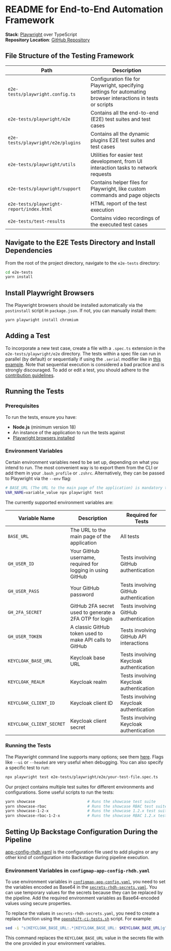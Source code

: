 # README for End-to-End Automation Framework

**Stack**: [Playwright](https://playwright.dev/) over TypeScript  
**Repository Location**: [GitHub Repository](https://github.com/redhat-developer/rhdh/tree/main/e2e-tests)

## File Structure of the Testing Framework

| Path                                     | Description                                                                                                    |
| ---------------------------------------- | -------------------------------------------------------------------------------------------------------------- |
| `e2e-tests/playwright.config.ts`         | Configuration file for Playwright, specifying settings for automating browser interactions in tests or scripts |
| `e2e-tests/playwright/e2e`               | Contains all the end-to-end (E2E) test suites and test cases                                                   |
| `e2e-tests/playwright/e2e/plugins`       | Contains all the dynamic plugins E2E test suites and test cases                                                |
| `e2e-tests/playwright/utils`             | Utilities for easier test development, from UI interaction tasks to network requests                           |
| `e2e-tests/playwright/support`           | Contains helper files for Playwright, like custom commands and page objects                                    |
| `e2e-tests/playwright-report/index.html` | HTML report of the test execution                                                                              |
| `e2e-tests/test-results`                 | Contains video recordings of the executed test cases                                                           |

## Navigate to the E2E Tests Directory and Install Dependencies

From the root of the project directory, navigate to the `e2e-tests` directory:

```bash
cd e2e-tests
yarn install
```

## Install Playwright Browsers

The Playwright browsers should be installed automatically via the `postinstall` script in `package.json`. If not, you can manually install them:

```bash
yarn playwright install chromium
```

## Adding a Test

To incorporate a new test case, create a file with a `.spec.ts` extension in the `e2e-tests/playwright/e2e` directory.
The tests within a spec file can run in parallel (by default) or sequentially if using the `.serial` modifier like in [this example](../../e2e-tests/playwright/e2e/github-happy-path.spec.ts). Note that sequential execution is considered a bad practice and is strongly discouraged.
To add or edit a test, you should adhere to the [contribution guidelines](./CONTRIBUTING.MD).

## Running the Tests

### Prerequisites

To run the tests, ensure you have:

- **Node.js** (minimum version 18)
- An instance of the application to run the tests against
- [Playwright browsers installed](#install-playwright-browsers)

### Environment Variables

Certain environment variables need to be set up, depending on what you intend to run. The most convenient way is to export them from the CLI or add them in your `.bash_profile` or `.zshrc`. Alternatively, they can be passed to Playwright via the `--env` flag:

```bash
# BASE_URL (The URL to the main page of the application) is mandatory to run all the E2E tests.
VAR_NAME=variable_value npx playwright test
```

The currently supported environment variables are:

| Variable Name            | Description                                                | Required for Tests                      |
| ------------------------ | ---------------------------------------------------------- | --------------------------------------- |
| `BASE_URL`               | The URL to the main page of the application                | All tests                               |
| `GH_USER_ID`             | Your GitHub username, required for logging in using GitHub | Tests involving GitHub authentication   |
| `GH_USER_PASS`           | Your GitHub password                                       | Tests involving GitHub authentication   |
| `GH_2FA_SECRET`          | GitHub 2FA secret used to generate a 2FA OTP for login     | Tests involving GitHub authentication   |
| `GH_USER_TOKEN`          | A classic GitHub token used to make API calls to GitHub    | Tests involving GitHub API interactions |
| `KEYCLOAK_BASE_URL`      | Keycloak base URL                                          | Tests involving Keycloak authentication |
| `KEYCLOAK_REALM`         | Keycloak realm                                             | Tests involving Keycloak authentication |
| `KEYCLOAK_CLIENT_ID`     | Keycloak client ID                                         | Tests involving Keycloak authentication |
| `KEYCLOAK_CLIENT_SECRET` | Keycloak client secret                                     | Tests involving Keycloak authentication |

### Running the Tests

The Playwright command line supports many options; see them [here](https://playwright.dev/docs/test-cli). Flags like `--ui` or `--headed` are very useful when debugging. You can also specify a specific test to run:

```bash
npx playwright test e2e-tests/playwright/e2e/your-test-file.spec.ts
```

Our project contains multiple test suites for different environments and configurations. Some useful scripts to run the tests:

```bash
yarn showcase                       # Runs the showcase test suite
yarn showcase-rbac                  # Runs the showcase RBAC test suite
yarn showcase-1-2-x                 # Runs the showcase 1.2.x test suite
yarn showcase-rbac-1-2-x            # Runs the showcase RBAC 1.2.x test suite
```

## Setting Up Backstage Configuration During the Pipeline

[app-config-rhdh.yaml](../../.ibm/pipelines/resources/config_map/app-config-rhdh.yaml) is the configuration file used to add plugins or any other kind of configuration into Backstage during pipeline execution.

### Environment Variables in `configmap-app-config-rhdh.yaml`

To use environment variables in [`configmap-app-config.yaml`](../../.ibm/pipelines/resources/config_map/app-config-rhdh.yaml), you need to set the variables encoded as Base64 in the [`secrets-rhdh-secrets.yaml`](../../.ibm/pipelines/auth/secrets-rhdh-secrets.yaml). You can use temporary values for the secrets because they can be replaced by the pipeline. Add the required environment variables as Base64-encoded values using secure properties.

To replace the values in `secrets-rhdh-secrets.yaml`, you need to create a replace function using the [`openshift-ci-tests.sh`](../../.ibm/pipelines/openshift-ci-tests.sh) script. For example:

```bash
sed -i "s|KEYCLOAK_BASE_URL:.*|KEYCLOAK_BASE_URL: $KEYCLOAK_BASE_URL|g" $DIR/auth/secrets-rhdh-secrets.yaml
```

This command replaces the `KEYCLOAK_BASE_URL` value in the secrets file with the one provided in your environment variables.
